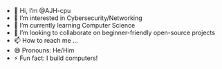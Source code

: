 - 👋 Hi, I’m @AJH-cpu
- 👀 I’m interested in Cybersecurity/Networking
- 🌱 I’m currently learning Computer Science
- 💞️ I’m looking to collaborate on beginner-friendly open-source projects
- 📫 How to reach me ...
- 😄 Pronouns: He/Him
- ⚡ Fun fact: I build computers!

<!---
AJH-cpu/AJH-cpu is a ✨ special ✨ repository because its `README.md` (this file) appears on your GitHub profile.
You can click the Preview link to take a look at your changes.
--->
